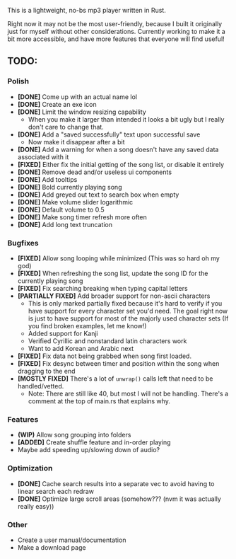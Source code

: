 This is a lightweight, no-bs mp3 player written in Rust.

Right now it may not be the most user-friendly, because I built it originally just for myself without other considerations. Currently working to make it a bit more accessible, and have more features that everyone will find useful!
## TODO:
### Polish
- **\[DONE\]** Come up with an actual name lol
- **\[DONE\]** Create an exe icon
- **\[DONE\]** Limit the window resizing capability
	- When you make it larger than intended it looks a bit ugly but I really don't care to change that.
- **\[DONE\]** Add a "saved successfully" text upon successful save
	- Now make it disappear after a bit
- **\[DONE\]** Add a warning for when a song doesn't have any saved data associated with it
- **\[FIXED\]** Either fix the initial getting of the song list, or disable it entirely
- **\[DONE\]** Remove dead and/or useless ui components
- **\[DONE\]** Add tooltips
- **\[DONE\]** Bold currently playing song
- **\[DONE\]** Add greyed out text to search box when empty
- **\[DONE\]** Make volume slider logarithmic
- **\[DONE\]** Default volume to 0.5
- **\[DONE\]** Make song timer refresh more often
- **\[DONE\]** Add long text truncation
### Bugfixes
- **\[FIXED\]** Allow song looping while minimized (This was so hard oh my god)
- **\[FIXED\]** When refreshing the song list, update the song ID for the currently playing song
- **\[FIXED\]** Fix searching breaking when typing capital letters
- **\[PARTIALLY FIXED\]** Add broader support for non-ascii characters
	- This is only marked partially fixed because it's hard to verify if you have support for every character set you'd need. The goal right now is just to have support for most of the majorly used character sets (If you find broken examples, let me know!)
	- Added support for Kanji
	- Verified Cyrillic and nonstandard latin characters work
	- Want to add Korean and Arabic next
- **\[FIXED\]** Fix data not being grabbed when song first loaded.
- **\[FIXED\]** Fix desync between timer and position within the song when dragging to the end
- **\[MOSTLY FIXED\]** There's a lot of `unwrap()` calls left that need to be handled/vetted.
	- Note: There are still like 40, but most I will not be handling. There's a comment at the top of main.rs that explains why.
### Features
- **(WIP)** Allow song grouping into folders
- **\[ADDED\]** Create shuffle feature and in-order playing
- Maybe add speeding up/slowing down of audio?
### Optimization
- **\[DONE\]** Cache search results into a separate vec to avoid having to linear search each redraw
- **\[DONE\]** Optimize large scroll areas (somehow??? (nvm it was actually really easy))
### Other
- Create a user manual/documentation
- Make a download page
